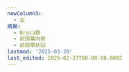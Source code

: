 ```yaml
---
newColumn3:
  - 左
病巣:
  - Broca野
  - 前頭葉内側
  - 前部帯状回
lastmod: '2025-03-20'
last_edited: 2025-02-27T00:00:00.000Z
---
```



